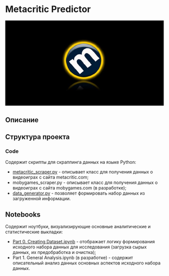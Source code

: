 # Metacritic Predictor

<p align="center"> 
<img src="Images/metacritic-logo.jpg" width="600">
</p>

## Описание

## Структура проекта
### Code

Содержит скрипты для скраппинга данных на языке Python:
* [metacritic_scraper.py](Code/metacritic_scraper.py) - описывает класс для получения данных о видеоиграх с сайта metacritic.com;
* mobygames_scraper.py -  описывает класс для получения данных о видеоиграх с сайта mobygames.com (в разработке);
* [data_generator.py](Code/data_generator.py) - позволяет формировать набор данных из загруженной информации.

## Notebooks

Содержит ноутбуки, визуализирующие основные аналитические и статистические выкладки:
* [Part 0. Creating Dataset.ipynb](Notebooks/Part%200.%20Creating%20Dataset.ipynb) - отображает логику формирования исходного набора данных для исследования (загрузка сырых данных, их предобработка и очистка);
* Part 1. General Analysis.ipynb (в разработке) - содержит описательный анализ данных основных аспектов исходного набора данных.
